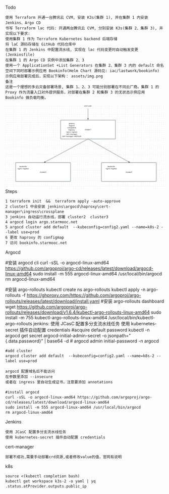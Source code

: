 Todo

    使用 Terraform 开通一台腾讯云 CVM, 安装 K3s(集群 1), 并在集群 1 内安装 Jenkins、Argo CD
    书写 Terraform lac 代码: 开通两台腾讯云 CVM, 分别安装 K3s(集群 2、集群 3), 并实现以下要求:
    使用集群 1 作为 Terraform Kubernetes backend 后端存储
    将 laC 源码存储在 GitHub 代码仓库中
    在集群 1 的 Jenkins 中配置流水线, 实现在 lac 代码变更时自动触发变更 (Jenkinsfile)
    在集群 1 的 Argo CD 实例中添加集群 2、3
    使用一个 ApplicationSet +List Generators 在集群 2、集群 3 内的 default 命名空间下同时部署示例应用 Bookinfo(Helm Chart 源码见: iac/lastwork/bookinfo)
    示例应用部署完成后，实现以下架构： assets/img.png
    备注
    这是一个理想的多云灾备部署场景, 集群 1、2、3 可能分别部署在不同云厂商。集群 1 的 Proxy 作为流量入口对外提供服务，对部署在集群 2 和集群 3 的无状态示例应用 Bookinfo 做负载均衡。
![Alt text](image.png)
Steps

    1 terraform init  &&  terraform apply -auto-approve
    2 cluster1 中会安装 jenkins\argocd\haproxy\cert-manager\ingress\crossplane
    3 jenkins 自动运行流水线，部署 cluster2  cluster3
    4 argocd login argo.starmooc.net
    5 argocd cluster add default  --kubeconfig=config2.yaml --name=k8s-2 --label use=prod
    6 更改 haproxy 的 configmap
    7 访问 bookinfo.starmooc.net

Argocd

#安装 argocd cli
curl -sSL -o argocd-linux-amd64 https://github.com/argoproj/argo-cd/releases/latest/download/argocd-linux-amd64
sudo install -m 555 argocd-linux-amd64 /usr/local/bin/argocd
rm argocd-linux-amd64

#安装 argo-rollouts
kubectl create ns argo-rollouts
kubectl apply -n argo-rollouts -f  https://ghproxy.com/https://github.com/argoproj/argo-rollouts/releases/latest/download/install.yaml
#安装 argo-rollouts dashboard
wget https://github.com/argoproj/argo-rollouts/releases/download/v1.6.4/kubectl-argo-rollouts-linux-amd64
sudo install -m 755 kubectl-argo-rollouts-linux-amd64 /usr/local/bin/kubectl-argo-rollouts
jenkins:
使用 JCasC 配置多分支流水线任务
使用 kubernetes-secret 插件自动配置 credentials
    #acquire default password
    kubectl -n argocd get secret argocd-initial-admin-secret -o jsonpath="{.data.password}" | base64 -d
    #
    argocd admin initial-password -n argocd
    
    #add cluster 
    argocd cluster add default  --kubeconfig=config2.yaml --name=k8s-2 --label use=prod
    
    argocd 配置域名后不能访问
    在参数里添加 --insecure
    或者在 ingress 里自动生成证书，注意要添加 annotations
    
    #install argocd
    curl -sSL -o argocd-linux-amd64 https://github.com/argoproj/argo-cd/releases/latest/download/argocd-linux-amd64
    sudo install -m 555 argocd-linux-amd64 /usr/local/bin/argocd
    rm argocd-linux-amd64

Jenkins

    使用 JCasC 配置多分支流水线任务
    使用 kubernetes-secret 插件自动配置 credentials

cert-manager 

    部署不成功,需要手动部署crd资源,或者修改value的值，官网有说明

k8s

    source <(kubectl completion bash)
    kubectl get workspace k3s-2 -o yaml | yq .status.atProvider.outputs.public_ip






